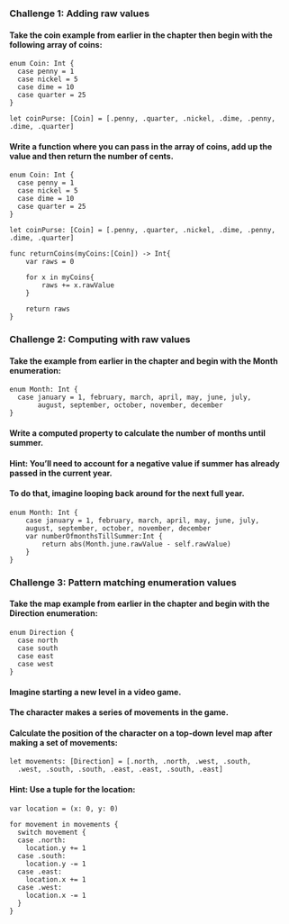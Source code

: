 ### Challenge 1: Adding raw values
#### Take the coin example from earlier in the chapter then begin with the following array of coins:
```
enum Coin: Int {
  case penny = 1
  case nickel = 5
  case dime = 10
  case quarter = 25
}

let coinPurse: [Coin] = [.penny, .quarter, .nickel, .dime, .penny, .dime, .quarter]
```
#### Write a function where you can pass in the array of coins, add up the value and then return the number of cents.
```
enum Coin: Int {
  case penny = 1
  case nickel = 5
  case dime = 10
  case quarter = 25
}

let coinPurse: [Coin] = [.penny, .quarter, .nickel, .dime, .penny, .dime, .quarter]

func returnCoins(myCoins:[Coin]) -> Int{
    var raws = 0
    
    for x in myCoins{
        raws += x.rawValue
    }
    
    return raws
}
```
### Challenge 2: Computing with raw values
#### Take the example from earlier in the chapter and begin with the Month enumeration:
```
enum Month: Int {
  case january = 1, february, march, april, may, june, july,
       august, september, october, november, december
}
```
#### Write a computed property to calculate the number of months until summer.
#### Hint: You’ll need to account for a negative value if summer has already passed in the current year.
#### To do that, imagine looping back around for the next full year.
```
enum Month: Int {
    case january = 1, february, march, april, may, june, july,
    august, september, october, november, december
    var numberOfmonthsTillSummer:Int {
        return abs(Month.june.rawValue - self.rawValue)
    }
}
```
### Challenge 3: Pattern matching enumeration values
#### Take the map example from earlier in the chapter and begin with the Direction enumeration:
```
enum Direction {
  case north
  case south
  case east
  case west
}
```
#### Imagine starting a new level in a video game. 
#### The character makes a series of movements in the game.
#### Calculate the position of the character on a top-down level map after making a set of movements:
```
let movements: [Direction] = [.north, .north, .west, .south,
  .west, .south, .south, .east, .east, .south, .east]
```
#### Hint: Use a tuple for the location:
```
var location = (x: 0, y: 0)
```
```
for movement in movements {
  switch movement {
  case .north:
    location.y += 1
  case .south:
    location.y -= 1
  case .east:
    location.x += 1
  case .west:
    location.x -= 1
  }
}
```
